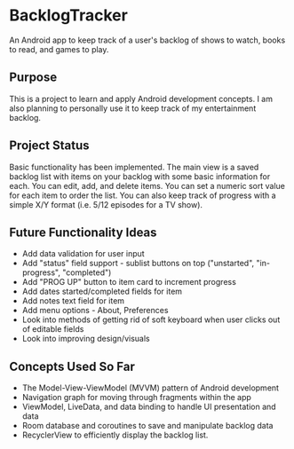 # BacklogTracker
An Android app to keep track of a user's backlog of shows to watch, books to read, and games to play.

## Purpose
This is a project to learn and apply Android development concepts. I am also planning to personally use it to keep track of my entertainment backlog.

## Project Status

Basic functionality has been implemented. The main view is a saved backlog list with items on your backlog with some basic information for each. You can edit, add, and delete items. You can set a numeric sort value for each item to order the list. You can also keep track of progress with a simple X/Y format (i.e. 5/12 episodes for a TV show).

## Future Functionality Ideas
- Add data validation for user input
- Add "status" field support - sublist buttons on top ("unstarted", "in-progress", "completed")
- Add "PROG UP" button to item card to increment progress
- Add dates started/completed fields for item
- Add notes text field for item
- Add menu options - About, Preferences
- Look into methods of getting rid of soft keyboard when user clicks out of editable fields
- Look into improving design/visuals

## Concepts Used So Far
- The Model-View-ViewModel (MVVM) pattern of Android development
- Navigation graph for moving through fragments within the app
- ViewModel, LiveData, and data binding to handle UI presentation and data
- Room database and coroutines to save and manipulate backlog data
- RecyclerView to efficiently display the backlog list.
